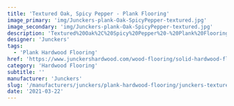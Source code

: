 ```yaml
---
title: 'Textured Oak, Spicy Pepper - Plank Flooring'
image_primary: 'img/Junckers-plank-Oak-SpicyPepper-textured.jpg'
image_secondary: 'img/Junckers-plank-Oak-SpicyPepper-textured.jpg'
description: 'Textured%20Oak%2C%20Spicy%20Pepper%20-%20Plank%20Flooring%0A%0AAn%20Oak%20Plank%20textured%20and%20toned%20with%20a%20slightly%20transparent%20dark%20grey%20stain.%0A%0AEnhances%20the%20beauty%20of%20the%20structural%20graining%20variation.%0A%0AThis%20floor%20is%20also%20available%20as%20ships%20decking.%20The%20black%20neoprene%20strip%20placed%20between%20the%20boards%20adds%20a%20maritime%20look%20to%20the%20floor.%A0'
designer: 'Junckers'
tags:
  - 'Plank Hardwood Flooring'
href: 'https://www.junckershardwood.com/wood-flooring/solid-hardwood-flooring/plank-hardwood-flooring/product-page/textured-oak-spicy-pepper-plank-flooring'
category: 'Hardwood Flooring'
subtitle: ''
manufacturer: 'Junckers'
slug: '/manufacturers/junckers/plank-hardwood-flooring/junckers-textured-oak-spicy-pepper-plank-flooring'
date: '2021-03-22'
---
```

